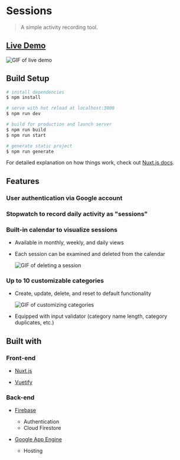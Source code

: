 # Sessions

> A simple activity recording tool.

## [Live Demo](https://sessions-app-c2fb5.an.r.appspot.com/)

![GIF of live demo](https://media.giphy.com/media/iGos2pRtYR84xbHLv2/giphy.gif)

## Build Setup

```bash
# install dependencies
$ npm install

# serve with hot reload at localhost:3000
$ npm run dev

# build for production and launch server
$ npm run build
$ npm run start

# generate static project
$ npm run generate
```

For detailed explanation on how things work, check out [Nuxt.js docs](https://nuxtjs.org).

## Features

### User authentication via Google account

### Stopwatch to record daily activity as "sessions"

### Built-in calendar to visualize sessions

- Available in monthly, weekly, and daily views

- Each session can be examined and deleted from the calendar

  ![GIF of deleting a session](https://media.giphy.com/media/RJnLIcRnx94LfmMLBs/giphy.gif)

### Up to 10 customizable categories

- Create, update, delete, and reset to default functionality

  ![GIF of customizing categories](https://media.giphy.com/media/l4S4v0A13C9nUZHG67/giphy.gif)

- Equipped with input validator (category name length, category duplicates, etc.)

## Built with

### Front-end

- [Nuxt.js](https://nuxtjs.org/)

- [Vuetify](https://vuetifyjs.com/en/)

### Back-end

- [Firebase](https://firebase.google.com/)

  - Authentication
  - Cloud Firestore

- [Google App Engine](https://cloud.google.com/appengine)

  - Hosting
